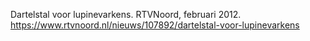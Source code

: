 Dartelstal voor lupinevarkens. RTVNoord, februari 2012. https://www.rtvnoord.nl/nieuws/107892/dartelstal-voor-lupinevarkens